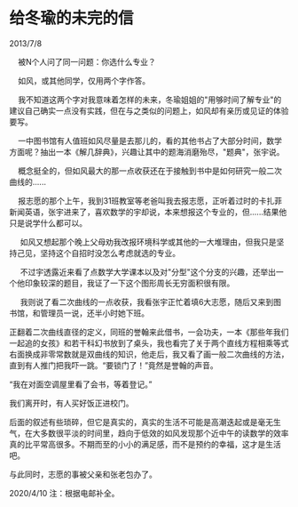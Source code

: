 # 给冬瑜的未完的信
2013/7/8

    被N个人问了同一问题：你选什么专业？

    如风，或其他同学，仅用两个字作答。

   
我不知道这两个字对我意味着怎样的未来，冬瑜姐姐的"用够时间了解专业"的建议自己确实一点没有实践，但在与之类似的问题上，如风却有亲历或见证的体验要写。

   
一中图书馆有人值班如风尽量是去那儿的，看的其他书占了大部分时间，数学方面呢？抽出一本《解几辞典》，兴趣让其中的题海消磨殆尽，"题典"，张宇说。

   
概念挺全的，但如风最大的那一点收获还在于接触到书中是如何研究一般二次曲线的......

   
报志愿的那个上午，我到31班教室等老爸叫我去报志愿，正听着过时的卡扎菲新闻英语，张宇进来了，喜欢数学的宇却说，本来想报这个专业的，但......结果他只是说学什么都可以。

   
 如风又想起那个晚上父母劝我改报环境科学或其他的一大堆理由，但我只是坚持己见，坚持这个自招时没怎么考虑就选的专业。

   
 不过宇透露近来看了点数学大学课本以及对"分型"这个分支的兴趣，还举出一个他印象较深的题目，我证了一下这个图形周长无穷面积很有限。

     我则说了看二次曲线的一点收获，我看张宇正忙着填6大志愿，随后又来到图书馆，和管理员一说，还半小时她下班。

正翻着二次曲线直径的定义，同班的誉翰来此借书，一会功夫，一本《那些年我们一起追的女孩》和若干科幻书放到了桌头，我也看完了关于两个直线方程相乘等式右面换成非零常数就是双曲线的知识，他走后，我又看了画一般二次曲线的方法，直到有人推门把我吓一跳。“要锁门了！”竟然是誉翰的声音。

“我在对面空调屋里看了会书，等着登记。”

我们离开时，有人买好饭正进校门。

后面的叙述有些琐碎，但它是真实的，真实的生活不可能是高潮迭起或是毫无生气，在大多数很平淡的时间里，趋向于低效的如风发现那个近中午的读数学的效率真的比平常高很多。不期而至的小小的满足感，而不是预约的幸福，这才是生活吧。

与此同时，志愿的事被父亲和张老包办了。

2020/4/10 注：根据电邮补全。